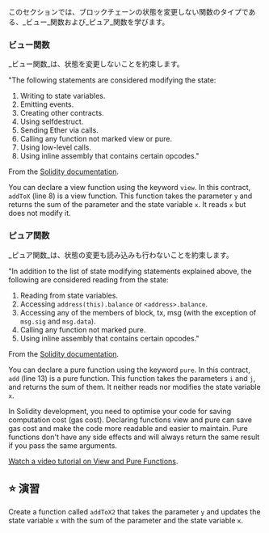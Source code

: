 このセクションでは、ブロックチェーンの状態を変更しない関数のタイプである、_ビュー_関数および_ピュア_関数を学びます。

### ビュー関数

_ビュー関数_は、状態を変更しないことを約束します。

"The following statements are considered modifying the state:

1. Writing to state variables.
2. Emitting events.
3. Creating other contracts.
4. Using selfdestruct.
5. Sending Ether via calls.
6. Calling any function not marked view or pure.
7. Using low-level calls.
8. Using inline assembly that contains certain opcodes."

From the <a href="https://docs.soliditylang.org/en/latest/contracts.html#view-functions" target="_blank">Solidity documentation</a>.

You can declare a view function using the keyword `view`. In this contract, `addToX` (line 8) is a view function. This function takes the parameter `y` and returns the sum of the parameter and the state variable `x`. It reads `x` but does not modify it.

### ピュア関数

_ピュア関数_は、状態の変更も読み込みも行わないことを約束します。

"In addition to the list of state modifying statements explained above, the following are considered reading from the state:

1. Reading from state variables.
2. Accessing `address(this).balance` or `<address>.balance`.
3. Accessing any of the members of block, tx, msg (with the exception of `msg.sig` and `msg.data`).
4. Calling any function not marked pure.
5. Using inline assembly that contains certain opcodes."

From the <a href="https://docs.soliditylang.org/en/latest/contracts.html#pure-functions" target="_blank">Solidity documentation</a>.

You can declare a pure function using the keyword `pure`. In this contract, `add` (line 13) is a pure function. This function takes the parameters `i` and `j`, and returns the sum of them. It neither reads nor modifies the state variable `x`.

In Solidity development, you need to optimise your code for saving computation cost (gas cost). Declaring functions view and pure can save gas cost and make the code more readable and easier to maintain. Pure functions don't have any side effects and will always return the same result if you pass the same arguments.

<a href="https://www.youtube.com/watch?v=vOmXqJ4Qzbc" target="_blank">Watch a video tutorial on View and Pure Functions</a>.

## ⭐️ 演習

Create a function called `addToX2` that takes the parameter `y` and updates the state variable `x` with the sum of the parameter and the state variable `x`.
